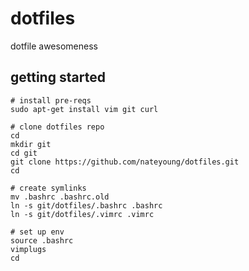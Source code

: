 # dotfiles
dotfile awesomeness

## getting started
```
# install pre-reqs
sudo apt-get install vim git curl

# clone dotfiles repo
cd
mkdir git
cd git
git clone https://github.com/nateyoung/dotfiles.git
cd

# create symlinks
mv .bashrc .bashrc.old
ln -s git/dotfiles/.bashrc .bashrc
ln -s git/dotfiles/.vimrc .vimrc

# set up env
source .bashrc
vimplugs
cd
```
